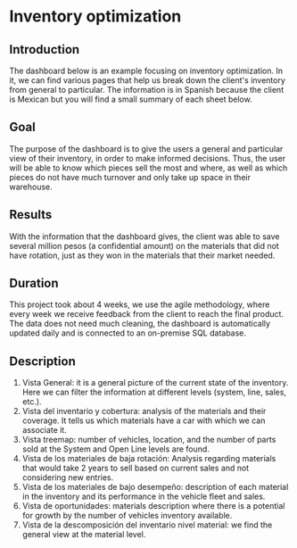 # Inventory optimization

## Introduction
The dashboard below is an example focusing on inventory optimization. In it, we can find various pages that help us  break down the client's inventory from general to particular. The information is in Spanish because the client is Mexican but you will find a small summary of each sheet below.

## Goal
The purpose of the dashboard is to give the users a general and particular view of their inventory, in order to make informed decisions. Thus, the user will be able to know which pieces sell the most and where, as well as which pieces do not have much turnover and only take up space in their warehouse.

## Results
With the information that the dashboard gives, the client was able to save several million pesos (a confidential amount) on the materials that did not have rotation, just as they won in the materials that their market needed.

## Duration
This project took about 4 weeks, we use the agile methodology, where every week we receive feedback from the client to reach the final product. The data does not need much cleaning, the dashboard is automatically updated daily and is connected to an on-premise SQL database.

## Description
1. Vista General:  it is a general picture of the current state of the inventory. Here we can filter the information at different levels (system, line, sales, etc.).
2. Vista del inventario y cobertura: analysis of the materials and their coverage. It tells us which materials have a car with which we can associate it.
3. Vista treemap: number of vehicles, location, and the number of parts sold at the System and Open Line levels are found.
4. Vista de los materiales de baja rotación: Analysis regarding materials that would take 2 years to sell based on current sales and not considering new entries.
5. Vista de los materiales de bajo desempeño: description of each material in the inventory and its performance in the vehicle fleet and sales.
6. Vista de oportunidades: materials description where there is a potential for growth by the number of vehicles inventory available.
7. Vista de la descomposición del inventario nivel material: we find the general view at the material level.
